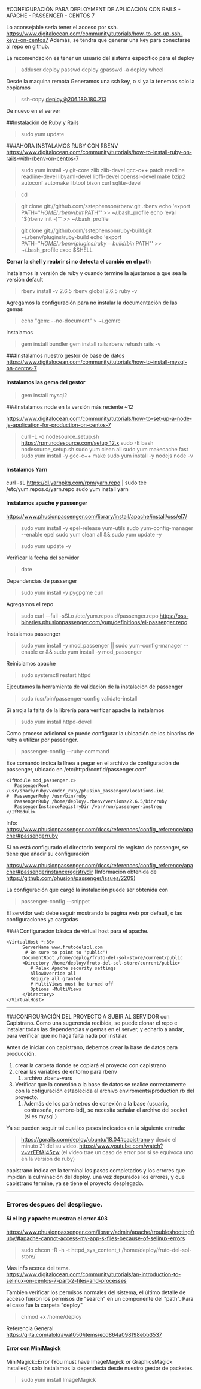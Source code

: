 #CONFIGURACIÓN PARA DEPLOYMENT DE APLICACION CON RAILS - APACHE - PASSENGER - CENTOS 7

Lo aconsejable sería tener el acceso por ssh.
https://www.digitalocean.com/community/tutorials/how-to-set-up-ssh-keys-on-centos7
Además, se tendrá que generar una key para conectarse al repo en github.

La recomendación es tener un usuario del sistema específico para el deploy
>adduser deploy
>passwd deploy
>gpasswd -a deploy wheel

Desde la maquina remota
Generamos una ssh key, o si ya la tenemos solo la copiamos

>ssh-copy deploy@206.189.180.213

De nuevo en el server

##Instalación de Ruby y Rails 
>sudo yum update

###AHORA INSTALAMOS RUBY CON RBENV
https://www.digitalocean.com/community/tutorials/how-to-install-ruby-on-rails-with-rbenv-on-centos-7

>sudo yum install -y git-core zlib zlib-devel gcc-c++ patch readline readline-devel libyaml-devel libffi-devel openssl-devel make bzip2 autoconf automake libtool bison curl sqlite-devel

>cd

>git clone git://github.com/sstephenson/rbenv.git .rbenv
>echo 'export PATH="$HOME/.rbenv/bin:$PATH"' >> ~/.bash_profile
>echo 'eval "$(rbenv init -)"' >> ~/.bash_profile

>git clone git://github.com/sstephenson/ruby-build.git ~/.rbenv/plugins/ruby-build
>echo 'export PATH="$HOME/.rbenv/plugins/ruby-build/bin:$PATH"' >> ~/.bash_profile
>exec $SHELL

**Cerrar la shell y reabrir si no detecta el cambio en el path**

Instalamos la versión de ruby y cuando termine la ajustamos a que sea la versión default
>rbenv install -v 2.6.5
rbenv global 2.6.5
ruby -v

Agregamos la configuración para no instalar la documentación de las gemas
>echo "gem: --no-document" > ~/.gemrc

Instalamos 
>gem install bundler
gem install rails
rbenv rehash
rails -v

###Instalamos nuestro gestor de base de datos 
https://www.digitalocean.com/community/tutorials/how-to-install-mysql-on-centos-7

#### Instalamos las gema del gestor

>gem install mysql2

###Instalamos node en la versión más reciente ~12
<!-- (Esta primer opción no la recomendamos, porque si necesitamos yarn, yum no resuelve la depenencia a node.)
https://www.digitalocean.com/community/tutorials/how-to-install-node-js-on-a-centos-7-server

Bajamos los binarios de
wget https://nodejs.org/dist/v12.16.2/node-v12.16.2-linux-x64.tar.xz
sudo tar --strip-components 1 -xvf node-v12.16.2-linux-x64.tar.xz -C /usr/local/
node --version

En este se indica el método optimo -->
https://www.digitalocean.com/community/tutorials/how-to-set-up-a-node-js-application-for-production-on-centos-7

>curl -L -o nodesource_setup.sh https://rpm.nodesource.com/setup_12.x
sudo -E bash nodesource_setup.sh
sudo yum clean all
sudo yum makecache fast
sudo yum install -y gcc-c++ make
sudo yum install -y nodejs
node -v

#### Instalamos Yarn
curl -sL https://dl.yarnpkg.com/rpm/yarn.repo | sudo tee /etc/yum.repos.d/yarn.repo
sudo yum install yarn

#### Instalamos apache y passenger
https://www.phusionpassenger.com/library/install/apache/install/oss/el7/

>sudo yum install -y epel-release yum-utils
sudo yum-config-manager --enable epel
sudo yum clean all && sudo yum update -y

>sudo yum update -y

Verificar la fecha del servidor
>date

Dependencias de passenger
>sudo yum install -y pygpgme curl

Agregamos el repo
>sudo curl --fail -sSLo /etc/yum.repos.d/passenger.repo https://oss-binaries.phusionpassenger.com/yum/definitions/el-passenger.repo

Instalamos passenger
>sudo yum install -y mod_passenger || sudo yum-config-manager --enable cr && sudo yum install -y mod_passenger

Reiniciamos apache
>sudo systemctl restart httpd

Ejecutamos la herramienta de validación de la instalacion de passenger
>sudo /usr/bin/passenger-config validate-install

Si arroja la falta de la librería para verificar apache la instalamos
>sudo yum install httpd-devel


Como proceso adicional se puede configurar la ubicación de los binarios de ruby a utilizar por passenger.
>passenger-config --ruby-command

Ese comando indica la línea a pegar en el archivo de configuración de passenger, ubicado en /etc/httpd/conf.d/passenger.conf

```
<IfModule mod_passenger.c>
   PassengerRoot /usr/share/ruby/vendor_ruby/phusion_passenger/locations.ini
#  PassengerRuby /usr/bin/ruby
   PassengerRuby /home/deploy/.rbenv/versions/2.6.5/bin/ruby
   PassengerInstanceRegistryDir /var/run/passenger-instreg
</IfModule>
```
Info:
https://www.phusionpassenger.com/docs/references/config_reference/apache/#passengerruby

Si no está configurado el directorio temporal de registro de passenger, se tiene que añadir su configuración

https://www.phusionpassenger.com/docs/references/config_reference/apache/#passengerinstanceregistrydir
(Información obtenida de  https://github.com/phusion/passenger/issues/2209)

La configuración que cargó la instalación puede ser obtenida con 
>passenger-config --snippet

El servidor web debe seguir mostrando la página web por default, o las configuraciones ya cargadas

####Configuración básica de virtual host para el apache.
```
<VirtualHost *:80>
      ServerName www.frutodelsol.com
       # Be sure to point to 'public'!
      DocumentRoot /home/deploy/fruto-del-sol-store/current/public
      <Directory /home/deploy/fruto-del-sol-store/current/public>
         # Relax Apache security settings
         AllowOverride all
         Require all granted
         # MultiViews must be turned off
         Options -MultiViews
      </Directory>
</VirtualHost>

```
___
###CONFIGURACIÓN DEL PROYECTO A SUBIR AL SERVIDOR con Capistrano.
Como una sugerencia recibida, se puede clonar el repo e instalar todas las dependencias y gemas en el server, y echarlo a andar, para verificar que no haga falta nada por instalar.

Antes de iniciar con capistrano, debemos crear la base de datos para producción.


1. crear la carpeta donde se copiará el proyecto con capistrano
1. crear las variables de entorno para rbenv
   1. archivo .rbenv-vars
1. Verificar que la conexión a la base de datos se realice correctamente con la cofiguración establecida al archivo enviroments/production.rb  del proyecto.
   1. Además de los parámetros de conexión a la base (usuario, contraseña, nombre-bd), se necesita señalar el archivo del socket (si es mysql.)

Ya se pueden seguir tal cual los pasos indicados en la siguiente entrada:

>https://gorails.com/deploy/ubuntu/18.04#capistrano
y desde el minuto 21 del su video. https://www.youtube.com/watch?v=vzEEfAj45zw
(el video trae un caso de error por si se equivoca uno en la versión de ruby)

capistrano indica en la terminal los pasos completados y los errores que impidan la culminación  del deploy. 
una vez depurados los errores, y que capistrano termine, ya se tiene el proyecto desplegado.

---
### Errores despues del despliegue.

#### Si el log y apache muestran el error 403
https://www.phusionpassenger.com/library/admin/apache/troubleshooting/ruby/#apache-cannot-access-my-app-s-files-because-of-selinux-errors

>sudo chcon -R -h -t httpd_sys_content_t /home/deploy/fruto-del-sol-store/

Mas info acerca del tema.
https://www.digitalocean.com/community/tutorials/an-introduction-to-selinux-on-centos-7-part-2-files-and-processes


Tambien verificar los permisos normales del sistema, el último detalle de acceso fueron los permisos de "search" en un componente del "path". 
Para el caso fue la carpeta "deploy"
>chmod +x /home/deploy

Referencia General
https://qiita.com/alokrawat050/items/ecd864a098198ebb3537

#### Error con MiniMagick
 MiniMagick::Error (You must have ImageMagick or GraphicsMagick installed):
 solo instalamos la dependecia desde nuestro gestor de packetes. 
 >sudo yum install ImageMagick
 
 

